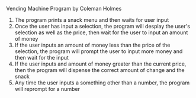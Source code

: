 Vending Machine Program
by Coleman Holmes

1.  The program prints a snack menu and then waits for user input
2.  Once the user has input a selection, the program will desplay the user's selection as well as the price, then wait for the user to input an amount of money
3.  If the user inputs an amount of money less than the price of the selection, the program will prompt the user to input more money and then wait for the input
4. If the user inputs and amount of money greater than the current price, then the program will dispense the correct amount of change and the snack
5.  Any time the user inputs a something other than a number, the program will reprompt for a number